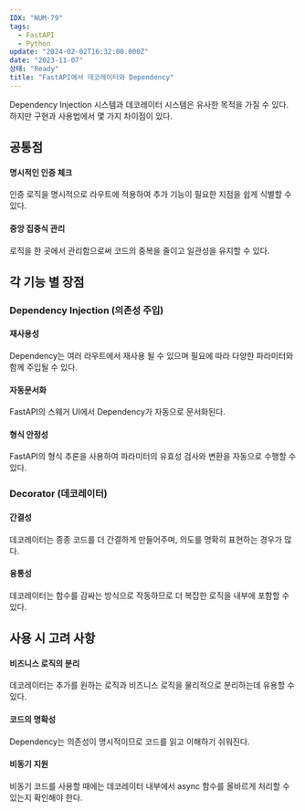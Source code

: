 ```yaml
---
IDX: "NUM-79"
tags:
  - FastAPI
  - Python
update: "2024-02-02T16:32:00.000Z"
date: "2023-11-07"
상태: "Ready"
title: "FastAPI에서 데코레이터와 Dependency"
---
```

Dependency Injection 시스템과 데코레이터 시스템은 유사한 목적을 가질 수 있다. 하지만 구현과 사용법에서 몇 가지 차이점이 있다. 

## 공통점

#### 명시적인 인증 체크

인증 로직을 명시적으로 라우트에 적용하여 추가 기능이 필요한 지점을 쉽게 식별할 수 있다. 

#### 중앙 집중식 관리

로직을 한 곳에서 관리함으로써 코드의 중복을 줄이고 일관성을 유지할 수 있다. 

## 각 기능 별 장점

### Dependency Injection (의존성 주입)

#### 재사용성

Dependency는 여러 라우트에서 재사용 될 수 있으며 필요에 따라 다양한 파라미터와 함께 주입될 수 있다. 

#### 자동문서화

FastAPI의 스웨거 UI에서 Dependency가 자동으로 문서화된다. 

#### 형식 안정성

FastAPI의 형식 추론을 사용하여 파라미터의 유효성 검사와 변환을 자동으로 수행할 수 있다. 

### Decorator (데코레이터)

#### 간결성

데코레이터는 종종 코드를 더 간결하게 만들어주며, 의도를 명확히 표현하는 경우가 많다. 

#### 융통성

데코레이터는 함수를 감싸는 방식으로 작동하므로 더 복잡한 로직을 내부에 포함할 수 있다. 

## 사용 시 고려 사항

#### 비즈니스 로직의 분리 

데코레이터는 추가를 원하는 로직과 비즈니스 로직을 물리적으로 분리하는데 유용할 수 있다. 

#### 코드의 명확성

Dependency는 의존성이 명시적이므로 코드를 읽고 이해하기 쉬워진다. 

#### 비동기 지원

비동기 코드를 사용할 때에는 데코레이터 내부에서 async 함수를 올바르게 처리할 수 있는지 확인해야 한다. 

